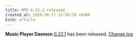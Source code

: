 ```yaml
---
title: MPD 0.22.1 released
created_at: 2020-10-17 13:56:58 +0200
kind: article
---
```


**Music Player Daemon** [0.22.1](http://www.musicpd.org/download/mpd/0.22/mpd-0.22.1.tar.xz) has been released.
[Change log](https://raw.githubusercontent.com/MusicPlayerDaemon/MPD/v0.22.1/NEWS)
